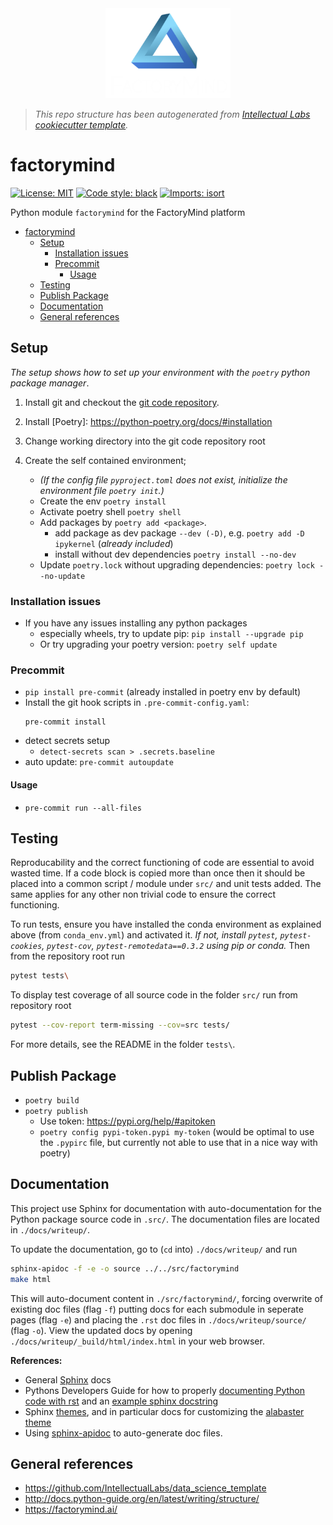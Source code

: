<center>
    <img src="docs/logo.png" alt="drawing" width="200px"/>
</center>

> _This repo structure has been autogenerated from [Intellectual Labs cookiecutter template](https://github.com/IntellectualLabs/data_science_template)._

# factorymind

[![License: MIT](https://img.shields.io/badge/License-MIT-yellow.svg)](https://github.com/factorymind/factorymind/blob/master/LICENSE)
[![Code style: black](https://img.shields.io/badge/code%20style-black-000000.svg)](https://github.com/psf/black)
[![Imports: isort](https://img.shields.io/badge/%20imports-isort-%231674b1?style=flat&labelColor=ef8336)](https://pycqa.github.io/isort/)

Python module `factorymind` for the FactoryMind platform

<!-- TOC -->

- [factorymind](#factorymind)
  - [Setup](#setup)
    - [Installation issues](#installation-issues)
    - [Precommit](#precommit)
      - [Usage](#usage)
  - [Testing](#testing)
  - [Publish Package](#publish-package)
  - [Documentation](#documentation)
  - [General references](#general-references)
  <!-- /TOC -->

## Setup

_The setup shows how to set up your environment with the `poetry` python package manager_.

1. Install git and checkout the [git code repository](https://github.com/IntellectualLabs/template_data_science/).
2. Install [Poetry]: <https://python-poetry.org/docs/#installation>
3. Change working directory into the git code repository root
4. Create the self contained environment;

   - _(If the config file `pyproject.toml` does not exist, initialize the environment file `poetry init`.)_
   - Create the env `poetry install`
   - Activate poetry shell `poetry shell`
   - Add packages by `poetry add <package>`.
     - add package as dev package `--dev (-D)`, e.g. `poetry add -D ipykernel` (_already included_)
     - install without dev dependencies `poetry install --no-dev`
   - Update `poetry.lock` without upgrading dependencies: `poetry lock --no-update`

### Installation issues

- If you have any issues installing any python packages
  - especially wheels, try to update pip: `pip install --upgrade pip`
  - Or try upgrading your poetry version: `poetry self update`

### Precommit

- `pip install pre-commit` (already installed in poetry env by default)
- Install the git hook scripts in `.pre-commit-config.yaml`:
  ```
  pre-commit install
  ```
- detect secrets setup
  - `detect-secrets scan > .secrets.baseline`
- auto update: `pre-commit autoupdate`

#### Usage

- `pre-commit run --all-files`

## Testing

Reproducability and the correct functioning of code are essential to avoid wasted time.
If a code block is copied more than once then it should be placed into a
common script / module under `src/` and unit tests added. The same applies for
any other non trivial code to ensure the correct functioning.

To run tests, ensure you have installed the conda environment as explained above
(from `conda_env.yml`) and activated it.
_If not, install `pytest`, `pytest-cookies`, `pytest-cov`,
`pytest-remotedata==0.3.2` using pip or conda._
Then from the repository root run

```bash
pytest tests\
```

To display test coverage of all source code in the folder `src/` run from repository root

```bash
pytest --cov-report term-missing --cov=src tests/
```

For more details, see the README in the folder `tests\`.

## Publish Package

- `poetry build`
- `poetry publish`
  - Use token: https://pypi.org/help/#apitoken
  - `poetry config pypi-token.pypi my-token` (would be optimal to use the `.pypirc` file, but currently not able to use that in a nice way with poetry)

## Documentation

This project use Sphinx for documentation with auto-documentation for
the Python package source code in `.src/`.
The documentation files are located in `./docs/writeup/`.

To update the documentation, go to (`cd` into) `./docs/writeup/`
and run

```bash
sphinx-apidoc -f -e -o source ../../src/factorymind
make html
```

This will auto-document content in `./src/factorymind/`,
forcing overwrite of existing doc files (flag `-f`) putting
docs for each submodule in seperate pages (flag `-e`) and
placing the `.rst` doc files in `./docs/writeup/source/` (flag `-o`).
View the updated docs by opening `./docs/writeup/_build/html/index.html`
in your web browser.

**References:**

- General [Sphinx](https://www.sphinx-doc.org/en/master/) docs
- Pythons Developers Guide for how to properly [documenting Python code with rst](https://devguide.python.org/documenting/#restructuredtext-primer) and an [example sphinx docstring](https://sphinx-rtd-tutorial.readthedocs.io/en/latest/docstrings.html)
- Sphinx [themes](https://www.sphinx-doc.org/en/master/usage/theming.html), and in particular docs for customizing the [alabaster theme](https://alabaster.readthedocs.io/en/latest/customization.html)
- Using [sphinx-apidoc](https://www.sphinx-doc.org/en/master/man/sphinx-apidoc.html) to auto-generate doc files.

## General references

- https://github.com/IntellectualLabs/data_science_template
- http://docs.python-guide.org/en/latest/writing/structure/
- https://factorymind.ai/

[//]: #
[anaconda]: https://www.continuum.io/downloads
